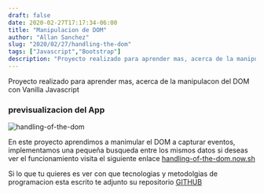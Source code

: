 ```yaml
---
draft: false
date: 2020-02-27T17:17:34-06:00
title: "Manipulacion de DOM"
author: "Allan Sanchez"
slug: "2020/02/27/handling-the-dom" 
tags: ["Javascript","Bootstrap"]
description: "Proyecto realizado para aprender mas, acerca de la manipulacon del DOM con Vanilla Javascript"
---
```

Proyecto realizado para aprender mas, acerca de la manipulacon del DOM con Vanilla Javascript

### previsualizacion del App

![handling-of-the-dom](https://res.cloudinary.com/dx9n8tsyu/image/upload/v1582843972/handlingDOM_zkgjro.png)

En este proyecto aprendimos a manimular el DOM a capturar eventos, implementamos una pequeña busqueda entre los mismos datos si deseas ver el funcionamiento visita el siguiente enlace [handling-of-the-dom.now.sh](https://handling-of-the-dom.now.sh/)


Si lo que tu quieres es ver con que tecnologias y metodolgias de programacion esta escrito te adjunto su repositorio [GITHUB](https://github.com/Allan-Sanchez/handling-of-the-DOM)



